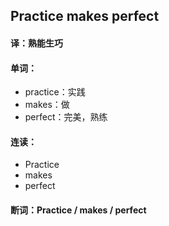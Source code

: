 ## Practice makes perfect

#### 译：熟能生巧

#### 单词：

- practice：实践
- makes：做
- perfect：完美，熟练

#### 连读：

- Practice
- makes
- perfect

#### 断词：Practice / makes / perfect
